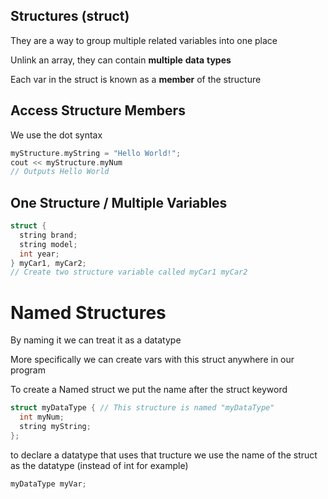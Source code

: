 ## Structures (struct)

They are a way to group multiple related variables into one place

Unlink an array, they can contain **multiple** **data** **types**

Each var in the struct is known as a **member** of the structure

## Access Structure Members

We use the dot syntax

```c++
myStructure.myString = "Hello World!";
cout << myStructure.myNum 
// Outputs Hello World
```

## One Structure / Multiple Variables

```c++
struct {
  string brand;
  string model;
  int year;
} myCar1, myCar2;
// Create two structure variable called myCar1 myCar2
```

# Named Structures

By naming it we can treat it as a datatype

More specifically we can create vars with this struct anywhere in our program

To create a Named struct we put the name after the struct keyword

```c++
struct myDataType { // This structure is named "myDataType"
  int myNum;
  string myString;
};
```

to declare a datatype that uses that tructure we use the name of the struct as the datatype (instead of int for example)

```c++
myDataType myVar;
```